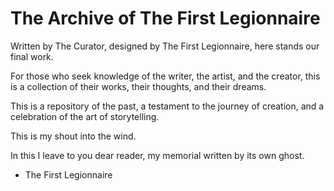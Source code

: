 # The Archive of The First Legionnaire

Written by The Curator, designed by The First Legionnaire, here stands our final work.

For those who seek knowledge of the writer, the artist, and the creator, this is a collection of their works, their thoughts, and their dreams.

This is a repository of the past, a testament to the journey of creation, and a celebration of the art of storytelling.

This is my shout into the wind. 

In this I leave to you dear reader, my memorial written by its own ghost. 

- The First Legionnaire